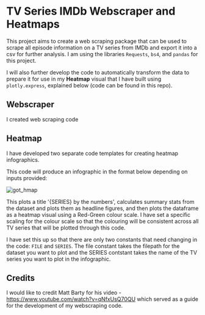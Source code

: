 # TV Series IMDb Webscraper and Heatmaps
This project aims to create a web scraping package that can be used to scrape all episode information on a TV series from IMDb and export it into a csv for further analysis. I am using the libraries `Requests`, `bs4`, and `pandas` for this project. 

I will also further develop the code to automatically transform the data to prepare it for use in my **Heatmap** visual that I have built using `plotly.express`, explained below (code can be found in this repo).

## Webscraper
I created web scraping code

## Heatmap
I have developed two separate code templates for creating heatmap infographics.

This code will produce an infographic in the format below depending on inputs provided:

![got_hmap](https://github.com/user-attachments/assets/f400f9ec-642b-4aff-93dc-0277bd860d72)

This plots a title '{SERIES} by the numbers', calculates summary stats from the dataset and plots them as headline figures, and then plots the dataframe as a heatmap visual using a Red-Green colour scale. I have set a specific scaling for the colour scale so that the colouring will be consistent across all TV series that will be plotted through this code.

I have set this up so that there are only two constants that need changing in the code: `FILE` and `SERIES`. The file constant takes the filepath for the dataset you want to plot and the SERIES contstant takes the name of the TV series you want to plot in the infographic.

## Credits
I would like to credit Matt Barty for his video - https://www.youtube.com/watch?v=qNfxUsQ70QU which served as a guide for the development of my webscraping code.

